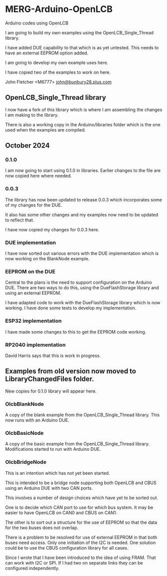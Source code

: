 # MERG-Arduino-OpenLCB
 Arduino codes using OpenLCB
 
 I am going to build my own examples using the OpenLCB_Single_Thread library.
 
 I have added DUE capability to that which is as yet untested. This needs to have an external EEPROM option added.
 
 I am going to develop my own example uses here.
 
 I have copied two of the examples to work on here.
 
 John Fletcher \<M6777\> john@bunbury28.plus.com
 
 ## OpenLCB_Single_Thread library
 
 I now have a fork of this library which is where I am assembling the changes I am making to the library.
 
 There is also a working copy in the Arduino/libraries folder which is the one used when the examples are compiled.
 
 ## October 2024
 
 ### 0.1.0
 
 I am now going to start using 0.1.0 in libraries. Earlier changes to the file are now copied here where needed.
 
 ### 0.0.3 
 
 The library has now been updated to release 0.0.3 which incorporates some of my changes for the DUE.
 
 It also has some other changes and my examples now need to be updated to reflect that.
 
 I have now copied my changes for 0.0.3 here.

 ### DUE implementation
 
 I have now sorted out various errors with the DUE implementation which is now working on the BlankNode example.

 ### EEPROM on the DUE
 
 Central to the plans is the need to support configuration on the Arduino DUE. There are two ways to do this, using the DueFlashStorage library and using an external EEPROM.
 
 I have adapted code to work with the DueFlashStorage library which is now working. I have done some tests to develop my implementation.
 
 ### ESP32 implementation
 
 I have made some changes to this to get the EEPROM code working.
 
 ### RP2040 implementation
 
 David Harris says that this is work in progress.
 
 ## Examples from old version now moved to LibraryChangedFiles folder.
 
 New copies for 0.1.0 library will appear here.
 
 ### OlcbBlankNode
 
 A copy of the blank example from the OpenLCB_Single_Thread library. This now runs with an Arduino DUE.
 
 ### OlcbBasicNode
 
 A copy of the basic example from the OpenLCB_Single_Thread library. Modifications started to run with Arduino DUE.
 
 ### OlcbBridgeNode
 
 This is an intention which has not yet been started.
 
 This is intended to be a bridge node supporting both OpenLCB and CBUS using an Arduino DUE with two CAN ports.
 
 This involves a number of design choices which have yet to be sorted out.
 
 One is to decide which CAN port to use for which bus system. It may be easier to have OpenLCB on CAN0 and CBUS on CAN1.
 
 The other is to sort out a structure for the use of EEPROM so that the data for the two buses does not overlap.
 
 There is a problem to be resolved for use of external EEPROM in that both buses need access. Only one initiation of the I2C is needed. One solution could be to use the CBUS configuration library for all cases.
 
 Since I wrote that I have been introduced to the idea of using FRAM. That can work with I2C or SPI. If I had two on separate links they can be configured independently.
 
 
 
